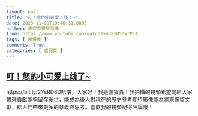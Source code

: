 ```yaml
---
layout: post
title: "叮！您的小可爱上线了~"
date: 2023-11-09T19:40:31.000Z
author: 盧保貴視覺影像
from: https://www.youtube.com/watch?v=381U5DwrP-A
tags: [ 盧保貴 ]
comments: True
categories: [ 盧保貴 ]
---
```

<!--1699558831000-->
[叮！您的小可爱上线了~](https://www.youtube.com/watch?v=381U5DwrP-A)
------

<div>
https://bit.ly/2YsRD8D哈嘍，大家好！我是盧寶貴！我拍攝的視頻希望能給大家帶來貢獻能夠留存後世，能成為後人對現在的歷史參考期待影像能為將來保留文獻，給人們帶來更多的意義與思考。喜歡我的視頻記得評論哦！
</div>
